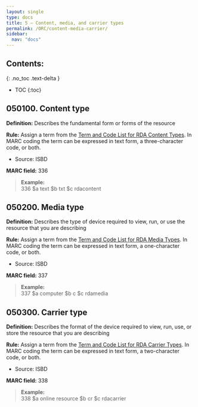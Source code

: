 ```yaml
---
layout: single
type: docs
title: 5 — Content, media, and carrier types
permalink: /ORC/content-media-carrier/
sidebar:
  nav: "docs"
---
```


## Contents:
{: .no_toc .text-delta }

- TOC
{:toc}

## 050100. Content type

**Definition:** Describes the fundamental form or forms of the resource

**Rule:** Assign a term from the [Term and Code List for RDA Content
Types](https://www.loc.gov/standards/valuelist/rdacontent.html). In MARC
coding the term can be expressed in text form, a three-character code,
or both.

-   Source: ISBD

**MARC field:** 336


>**Example:**  
>336 \$a text \$b txt \$c rdacontent


## 050200. Media type

**Definition:** Describes the type of device required to view, run, or
use the resource that you are describing

**Rule:** Assign a term from the [Term and Code List for RDA Media
Types](https://www.loc.gov/standards/valuelist/rdamedia.html). In MARC
coding the term can be expressed in text form, a one-character code, or
both.

-   Source: ISBD

**MARC field:** 337

>**Example:**  
>337 \$a computer \$b c \$c rdamedia

## 050300. Carrier type

**Definition:** Describes the format of the device required to view,
run, use, or store the resource that you are describing

**Rule:** Assign a term from the [Term and Code List for RDA Carrier
Types](https://www.loc.gov/standards/valuelist/rdacarrier.html). In MARC
coding the term can be expressed in text form, a two-character code, or
both.

-   Source: ISBD

**MARC field:** 338

>**Example:**  
>338 \$a online resource \$b cr \$c rdacarrier
